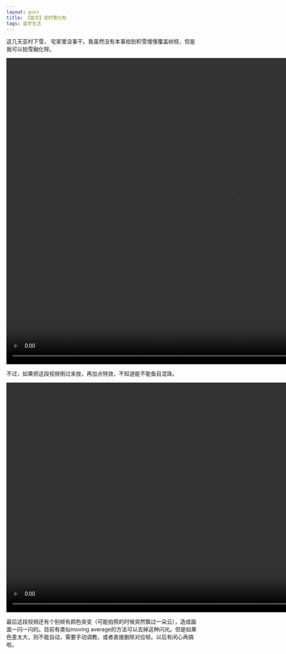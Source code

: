 ```yaml
---
layout: post
title: 【留念】亚村雪化啦
tags: 留学生活
---
```


这几天亚村下雪， 宅家里没事干。我虽然没有本事拍到积雪慢慢覆盖树枝，但是我可以拍雪融化呀。

<video width="1200" height="800" controls="controls">
  <source src="/images/SnowMelting.mp4" type="video/mp4">
</video>

不过，如果把这段视频倒过来放，再加点特效，不知道能不能鱼目混珠。

<video width="900" height="600" controls="controls">
  <source src="/images/snow_final.mp4" type="video/mp4">
</video>

最后这段视频还有个别帧有颜色突变（可能拍照的时候突然飘过一朵云），造成画面一闪一闪的。目前有类似moving average的方法可以去掉这种闪光。但是如果色差太大，则不能自动，需要手动调教，或者直接删除对应帧。以后有闲心再搞啦。
